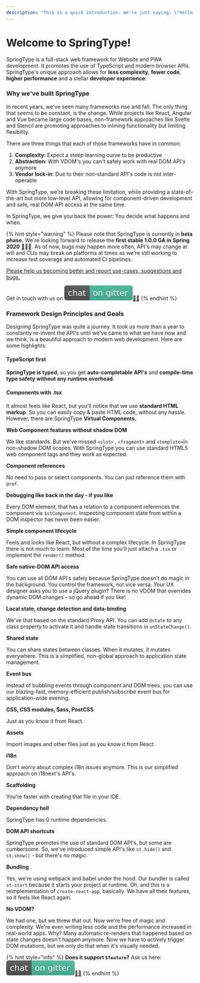 ```yaml
---
description: "This is a quick introduction. We're just saying: \"Hello, world!\" here \U0001F603"
---
```


# Welcome to SpringType!

SpringType is a full-stack web framework for Website and PWA development. It promotes the use of TypeScript and modern browser APIs. SpringType's unique approach allows for **less complexity**, **fewer code**, **higher performance** and a stellar **developer experience**.

### Why we've built SpringType

In recent years, we've seen many frameworks rise and fall. The only thing that seems to be constant, is the change. While projects like React, Angular and Vue became large code bases, non-framework approaches like Svelte and Stencil are promoting approaches to inlining functionality but limiting flexibility.

There are three things that each of those frameworks have in common:

1. **Complexity**: Expect a steep learning curve to be productive
2. **Abstraction**: With VDOM's you can't safely work with real DOM API's anymore 
3. **Vendor lock-in**: Due to their non-standard API's code is not inter-operable

With SpringType, we're breaking these limitation, while providing a state-of-the-art but more low-level API, allowing for component-driven development and safe, real DOM API access at the same time. 

In SpringType, we give you back the power: You decide what happens and when.

{% hint style="warning" %}
Please note that SpringType is currently in **beta phase.** We're looking forward to release the **first stable 1.0.0 GA in Spring 2020** [🌱](https://emojipedia.org/seedling/)🚀😎. As of now, bugs may happen more often, API's may change at will and CLIs may break on platforms at times as we're still working to increase test coverage and automated CI pipelines.

[Please help us becoming better and report use-cases, suggestions and bugs.](https://github.com/springtype-org/springtype/issues)

Get in touch with us on  [![](.gitbook/assets/gitter.svg)](https://gitter.im/springtype-official/springtype?utm_source=badge&utm_medium=badge&utm_campaign=pr-badge)[💬](https://emojipedia.org/speech-balloon/)[🤓](https://emojipedia.org/nerd-face/)
{% endhint %}

### Framework Design Principles and Goals 

Designing SpringType was quite a journey. It took us more than a year to constantly re-invent the API's until we've came to what we have now and we think, is a beautiful approach to modern web development. Here are some highlights:

#### TypeScript first

**SpringType is typed**, so you get **auto-completable API's** and **compile-time type safety without any runtime overhead**. 

#### Components with .tsx

It almost feels like React, but you'll notice that we use **standard HTML markup**. So you can easily copy & paste HTML code, without any hassle. However, there are SpringType **Virtual  Components.**

**Web Component features without shadow DOM**

We like standards. But we've missed `<slot>` , `<fragment>` and `<template>`in non-shadow DOM scopes. With SpringType you can use standard HTML5 web component tags and they work as expected.

**Component references**

No need to pass or select components. You can just reference them with `@ref`. 

**Debugging like back in the day - if you like**

Every DOM element, that has a relation to a component references the component via `$stComponent`. Inspecting component state from within a DOM inspector has never been easier.

**Simple component lifecycle**

Feels and looks like React, but without a complex lifecycle. In SpringType there is not much to learn. Most of the time you'll just attach a `.tsx` or implement the  `render()` method. 

**Safe native-DOM API access**

You can use all DOM API's safely because SpringType doesn't do magic in the background. You control the framework, not vice versa. Your UX designer asks you to use a jQuery plugin? There is no VDOM that overrides dynamic DOM changes - so go ahead if you like! 

**Local state, change detection and data-binding**

We've that based on the standard Proxy API. You can add `@state` to any class property to activate it and handle state transitions in `onStateChange()`. 

**Shared state**

You can share states between classes. When it mutates, it mutates everywhere. This is a simplified, non-global approach to application state management.

**Event bus**

Instead of bubbling events through component and DOM trees, you can use our blazing-fast, memory-efficient publish/subscribe event bus for application-wide evening.

**CSS, CSS modules, Sass, PostCSS**

Just as you know it from React.

**Assets**

Import images and other files just as you know it from React.

**i18n**

Don't worry about complex i18n issues anymore. This is our simplified approach on i18next's API's.

**Scaffolding**

You're faster with creating that file in your IDE. 

**Dependency hell**

SpringType has 0 runtime dependencies.

**DOM API shortcuts**

SpringType promotes the use of standard DOM API's, but some are cumbersome. So, we've introduced simple API's like `st.hide()` and `st.show()` - but there's no magic.

**Bundling**

Yes, we're using webpack and babel under the hood. Our bundler is called `st-start` because it starts your project at runtime. Oh, and this is a reimplementation of `create-react-app`, basically. We have all their features, so it feels like React again.

**No VDOM?**

We had one, but we threw that out. Now we're free of magic and complexity. We're even writing less code and the performance increased in real-world apps. Why? Many automatic re-renders that happened based on state changes doesn't happen anymore. Now we have to actively trigger DOM mutations, but we only do that when it's visually needed. 

{% hint style="info" %}
 **Does it support `$feature`?** Ask us here: [![](.gitbook/assets/gitter.svg)](https://gitter.im/springtype-official/springtype?utm_source=badge&utm_medium=badge&utm_campaign=pr-badge)[💬](https://emojipedia.org/speech-balloon/)[🤓](https://emojipedia.org/nerd-face/)
{% endhint %}


